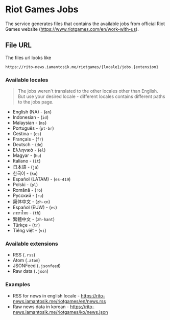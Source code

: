 # Riot Games Jobs

The service generates files that contains the available jobs from official Riot Games website (https://www.riotgames.com/en/work-with-us).


## File URL
The files url looks like
```
https://rito-news.iamantosik.me/riotgames/{locale}/jobs.{extension}
```

### Available locales

> The jobs weren't translated to the other locales other than English. But use your desired locale - different locales contains different paths to the jobs page.

- English (NA) - (`en`)
- Indonesian - (`id`)
- Malaysian - (`ms`)
- Português - (`pt-br`)
- Čeština - (`cs`)
- Français - (`fr`)
- Deutsch - (`de`)
- Ελληνικά - (`el`)
- Magyar - (`hu`)
- Italiano - (`it`)
- 日本語 - (`ja`)
- 한국어 - (`ko`)
- Español (LATAM) - (`es-419`)
- Polski - (`pl`)
- Română - (`ro`)
- Русский - (`ru`)
- 简体中文 - (`zh-cn`)
- Español (EUW) - (`es`)
- ภาษาไทย - (`th`)
- 繁體中文 - (`zh-hant`)
- Türkçe - (`tr`)
- Tiếng việt - (`vi`)

### Available extensions
- RSS (`.rss`)
- Atom (`.atom`)
- JSONFeed (`.jsonfeed`)
- Raw data (`.json`)

### Examples
- RSS for news in english locale - https://rito-news.iamantosik.me/riotgames/en/news.rss
- Raw news data in korean - https://rito-news.iamantosik.me/riotgames/ko/news.json
